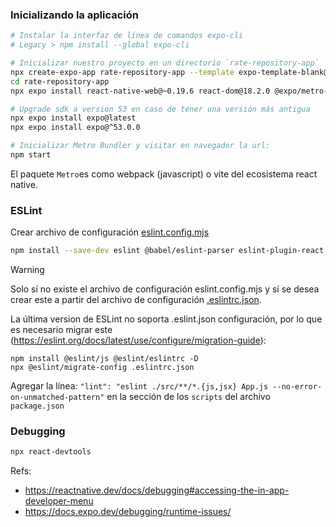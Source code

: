 

### Inicializando la aplicación

```sh
# Instalar la interfaz de línea de comandos expo-cli
# Legacy > npm install --global expo-cli

# Inicializar nuestro proyecto en un directorio `rate-repository-app`
npx create-expo-app rate-repository-app --template expo-template-blank@sdk-53
cd rate-repository-app
npx expo install react-native-web@~0.19.6 react-dom@18.2.0 @expo/metro-runtime@~3.1.1

# Upgrade sdk a versión 53 en caso de tener una versión más antigua
npx expo install expo@latest
npx expo install expo@^53.0.0

# Inicializar Metro Bundler y visitar en navegador la url: 
npm start
```

El paquete `Metro`es como webpack (javascript) o vite del ecosistema react native. 

### ESLint

Crear archivo de configuración [eslint.config.mjs](./rate-repository-app/eslint.config.mjs)

```sh
npm install --save-dev eslint @babel/eslint-parser eslint-plugin-react eslint-plugin-react-native
```

> [!WARNING] 
> Solo sí no existe el archivo de configuración eslint.config.mjs y sí se desea crear este a partir del archivo de configuración [.eslintrc.json](./rate-repository-app/.eslintrc.json).
> 
> La última version de ESLint no soporta .eslint.json configuración, por lo que es necesario migrar este (https://eslint.org/docs/latest/use/configure/migration-guide):
> 
> ```
> npm install @eslint/js @eslint/eslintrc -D
> npx @eslint/migrate-config .eslintrc.json 
> ```


Agregar la línea: `"lint": "eslint ./src/**/*.{js,jsx} App.js --no-error-on-unmatched-pattern"` en la sección de los `scripts` del archivo `package.json` 

### Debugging

```sh
npx react-devtools
```

Refs: 

- https://reactnative.dev/docs/debugging#accessing-the-in-app-developer-menu
- https://docs.expo.dev/debugging/runtime-issues/


